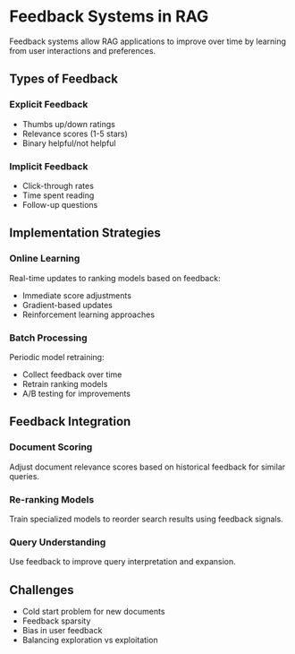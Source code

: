 # Feedback Systems in RAG

Feedback systems allow RAG applications to improve over time by learning from user interactions and preferences.

## Types of Feedback

### Explicit Feedback
- Thumbs up/down ratings
- Relevance scores (1-5 stars)
- Binary helpful/not helpful

### Implicit Feedback
- Click-through rates
- Time spent reading
- Follow-up questions

## Implementation Strategies

### Online Learning
Real-time updates to ranking models based on feedback:
- Immediate score adjustments
- Gradient-based updates
- Reinforcement learning approaches

### Batch Processing
Periodic model retraining:
- Collect feedback over time
- Retrain ranking models
- A/B testing for improvements

## Feedback Integration

### Document Scoring
Adjust document relevance scores based on historical feedback for similar queries.

### Re-ranking Models
Train specialized models to reorder search results using feedback signals.

### Query Understanding
Use feedback to improve query interpretation and expansion.

## Challenges
- Cold start problem for new documents
- Feedback sparsity
- Bias in user feedback
- Balancing exploration vs exploitation